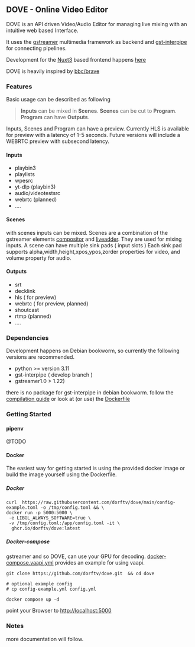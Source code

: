 ## DOVE - Online Video Editor

DOVE is an API driven Video/Audio Editor for managing live mixing with an intuitive web based Interface.

It uses the [gstreamer](https://gstreamer.freedesktop.org) multimedia framework as backend and [gst-interpipe](https://github.com/ridgerun/gst-interpipe) for connecting pipelines.

Development for the [Nuxt3](https://nuxt.com/) based frontend happens [here](https://github.com/dorftv/dove-frontend)

DOVE is heavily inspired by [bbc/brave](https://github.com/bbc/brave)


### Features
Basic usage can be described as following
>  **Inputs** can be mixed in **Scenes**.
   **Scenes** can be cut to **Program**.
   **Program** can have **Outputs**.

Inputs, Scenes and Program can have a preview.
Currently HLS is available for preview with a latency of 1-5 seconds. Future versions will include a WEBRTC preview with subsecond latency.

#### Inputs
* playbin3
* playlists
* wpesrc
* yt-dlp (playbin3)
* audio/videotestsrc
* webrtc (planned)
* ....

#### Scenes
with scenes inputs can be mixed.
Scenes are a combination of the gstreamer elements [compositor](https://gstreamer.freedesktop.org/documentation/compositor/index.html) and [liveadder](https://gstreamer.freedesktop.org/documentation/audiomixer/liveadder.html).
They are used for mixing inputs. A scene can have multiple sink pads ( input slots )
Each sink pad supports alpha,width,height,xpos,ypos,zorder properties for video, and volume property for audio.

#### Outputs
* srt
* decklink
* hls ( for preview)
* webrtc ( for preview, planned)
* shoutcast
* rtmp (planned)
* ....


### Dependencies
Development happens on Debian bookworm, so currently the following versions are recommended.

* python >= version 3.11
* gst-interpipe ( develop branch )
* gstreamer1.0 > 1.22)

there is no package for gst-interpipe in debian bookworm. follow the [compilation guide](https://developer.ridgerun.com/wiki/index.php/GstInterpipe_-_Building_and_Installation_Guide) or look at (or use) the [Dockerfile](/Dockerfile)


### Getting Started

#### pipenv
@TODO

#### Docker
The easiest way for getting started is using the provided docker image or build the image yourself using the Dockerfile.



##### Docker

```
curl  https://raw.githubusercontent.com/dorftv/dove/main/config-example.toml -o /tmp/config.toml && \
docker run -p 5000:5000 \
 -e LIBGL_ALWAYS_SOFTWARE=true \
 -v /tmp/config.toml:/app/config.toml -it \
  ghcr.io/dorftv/dove:latest

```


##### Docker-compose
gstreamer and so DOVE, can use your GPU for decoding. [docker-compose.vaapi.yml](/docker-compose.vaapi.yml) provides an example for using vaapi.


```
git clone https://github.com/dorftv/dove.git  && cd dove

# optional example config
# cp config-example.yml config.yml

docker compose up -d
```

point your Browser to [http://localhost:5000](http://localhost:5000)

### Notes

more documentation will follow.




